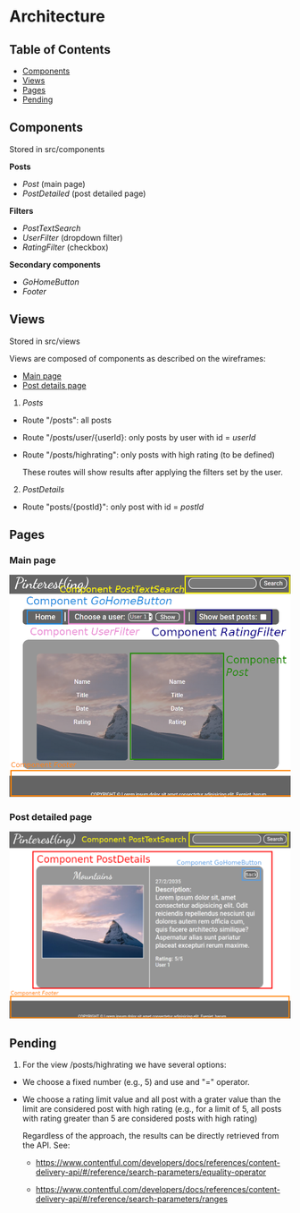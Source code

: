 # Architecture

## Table of Contents

- [Components](#components)
- [Views](#views)
- [Pages](#pages)
- [Pending](#pending)

## Components

Stored in src/components

**Posts**

- _Post_ (main page)
- _PostDetailed_ (post detailed page)

**Filters**

- _PostTextSearch_
- _UserFilter_ (dropdown filter)
- _RatingFilter_ (checkbox)

**Secondary components**

- _GoHomeButton_
- _Footer_

## Views

Stored in src/views

Views are composed of components as described on the wireframes:

- [Main page](./design/wireframe_home.png)
- [Post details page](./design/wireframe_post_details.png)

1. _Posts_

- Route "/posts": all posts
- Route "/posts/user/{userId}: only posts by user with id = _userId_
- Route "/posts/highrating": only posts with high rating (to be defined)

  These routes will show results after applying the filters set by the user.

2. _PostDetails_

- Route "posts/{postId}": only post with id = _postId_

## Pages

### Main page

![](./img/main_page_components.png)

### Post detailed page

![](./img/post_detailed_page_components.png)

## Pending

1. For the view /posts/highrating we have several options:

- We choose a fixed number (e.g., 5) and use and "=" operator.
- We choose a rating limit value and all post with a grater value than the limit are considered post with high rating (e.g., for a limit of 5, all posts with rating greater than 5 are considered posts with high rating)

  Regardless of the approach, the results can be directly retrieved from the API. See:

  - https://www.contentful.com/developers/docs/references/content-delivery-api/#/reference/search-parameters/equality-operator

  - https://www.contentful.com/developers/docs/references/content-delivery-api/#/reference/search-parameters/ranges
